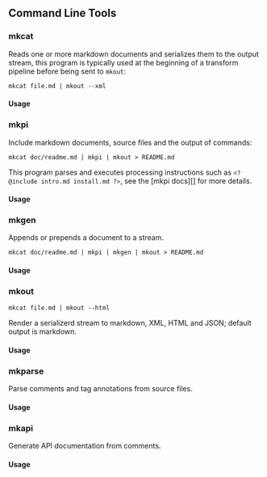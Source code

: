 ## Command Line Tools

### mkcat

Reads one or more markdown documents and serializes them to the output stream, this program is typically used at the beginning of a transform pipeline before being sent to `mkout`:

```shell
mkcat file.md | mkout --xml
```

#### Usage

<?@exec {} mkcat -h ?>

### mkpi

Include markdown documents, source files and the output of commands:

```shell
mkcat doc/readme.md | mkpi | mkout > README.md
```

This program parses and executes processing instructions such as `<? @include intro.md install.md ?>`, see the [mkpi docs][] for more details.

#### Usage

<?@exec {} mkpi -h ?>

### mkgen

Appends or prepends a document to a stream.

```shell
mkcat doc/readme.md | mkpi | mkgen | mkout > README.md
```

#### Usage

<?@exec {} mkgen -h ?>

### mkout

```shell
mkcat file.md | mkout --html
```

Render a serializerd stream to markdown, XML, HTML and JSON; default output is markdown.

#### Usage

<?@exec {} mkout -h ?>

### mkparse

Parse comments and tag annotations from source files.

#### Usage

<?@exec {} mkparse -h ?>

### mkapi

Generate API documentation from comments.

#### Usage

<?@exec {} mkapi -h ?>

